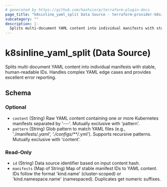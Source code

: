 ```yaml
---
# generated by https://github.com/hashicorp/terraform-plugin-docs
page_title: "k8sinline_yaml_split Data Source - terraform-provider-k8sinline"
subcategory: ""
description: |-
  Splits multi-document YAML content into individual manifests with stable, human-readable IDs. Handles complex YAML edge cases and provides excellent error reporting.
---
```


# k8sinline_yaml_split (Data Source)

Splits multi-document YAML content into individual manifests with stable, human-readable IDs. Handles complex YAML edge cases and provides excellent error reporting.



<!-- schema generated by tfplugindocs -->
## Schema

### Optional

- `content` (String) Raw YAML content containing one or more Kubernetes manifests separated by '---'. Mutually exclusive with 'pattern'.
- `pattern` (String) Glob pattern to match YAML files (e.g., './manifests/*.yaml', './configs/**/*.yml'). Supports recursive patterns. Mutually exclusive with 'content'.

### Read-Only

- `id` (String) Data source identifier based on input content hash.
- `manifests` (Map of String) Map of stable manifest IDs to YAML content. IDs follow the format 'kind.name' (cluster-scoped) or 'kind.namespace.name' (namespaced). Duplicates get numeric suffixes.
